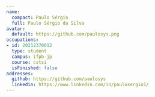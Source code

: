 ```yaml
---
name:
  compact: Paulo Sérgio
  full: Paulo Sérgio da Silva
avatar:
  default: https://github.com/paulosys.png
occupations:
- id: 20212370012
  type: student
  campus: ifpb-jp
  course: cstsi
  isFinished: false
addresses:
  github: https://github.com/paulosys
  linkedin: https://www.linkedin.com/in/paulosergio1/
---
```

